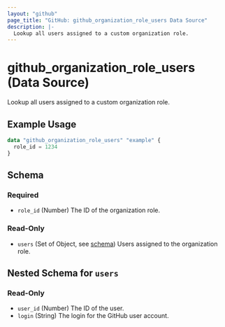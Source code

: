 ```yaml
---
layout: "github"
page_title: "GitHub: github_organization_role_users Data Source"
description: |-
  Lookup all users assigned to a custom organization role.
---
```


# github_organization_role_users (Data Source)

Lookup all users assigned to a custom organization role.

## Example Usage

```terraform
data "github_organization_role_users" "example" {
  role_id = 1234
}
```

## Schema

### Required

- `role_id` (Number) The ID of the organization role.

### Read-Only

- `users` (Set of Object, see [schema](#nested-schema-for-users)) Users assigned to the organization role.

## Nested Schema for `users`

### Read-Only

- `user_id` (Number) The ID of the user.
- `login` (String) The login for the GitHub user account.
